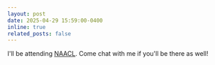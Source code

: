 ```yaml
---
layout: post
date: 2025-04-29 15:59:00-0400
inline: true
related_posts: false
---
```


I'll be attending [NAACL](https://2025.naacl.org/). Come chat with me if you'll be there as well!
